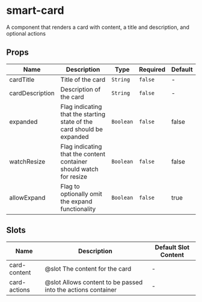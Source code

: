 # smart-card

A component that renders a card with content, a title and description, and optional actions

## Props

<!-- @vuese:smart-card:props:start -->
|Name|Description|Type|Required|Default|
|---|---|---|---|---|
|cardTitle|Title of the card|`String`|`false`|-|
|cardDescription|Description of the card|`String`|`false`|-|
|expanded|Flag indicating that the starting state of the card should be expanded|`Boolean`|`false`|false|
|watchResize|Flag indicating that the content container should watch for resize|`Boolean`|`false`|false|
|allowExpand|Flag to optionally omit the expand functionality|`Boolean`|`false`|true|

<!-- @vuese:smart-card:props:end -->


## Slots

<!-- @vuese:smart-card:slots:start -->
|Name|Description|Default Slot Content|
|---|---|---|
|card-content|@slot The content for the card|-|
|card-actions|@slot Allows content to be passed into the actions container|-|

<!-- @vuese:smart-card:slots:end -->


